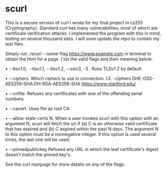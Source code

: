 # scurl
This is a secure version of curl I wrote for my final project in cs255 (Cryptography).
Standard curl has many vulnerabilities, most of which are certificate verification attacks. I implemented the program with this in mind, testing on several thousand sites.
I will soon update the repo to contain my test files.

Simply run ./scurl --some-flag https://www.example.com in terminal to obtain the html for a page. I list the valid flags and their meaning below:

• --tlsv1.0, --tlsv1.1, --tlsv1.2, --sslv3, -3 . Runs TLSv1.2 by default

• --ciphers. Which ciphers to use in connection. I.E. 
-ciphers DHE-DSS-AES256-SHA:DH-RSA-AES256-SHA https://www.stanford.edu/

• --crlfile. Refuses any certificates with one of the offending serial numbers.

• --cacert. Uses file as root CA

• --allow-stale-certs N. When a user invokes scurl with this option with an argument N, scurl will fetch the url if
(a) C is an otherwise valid certificate that has expired
and (b) C expired within the past N days. The argument N to this option must be a nonnegative
integer. If this option is used several times, the last one will be used.

• --pinnedpublickey <filename> Refused any URL in which the leaf certificate's digest doesn't match the pinned key's.

See the curl manpage for more details on any of the flags.
